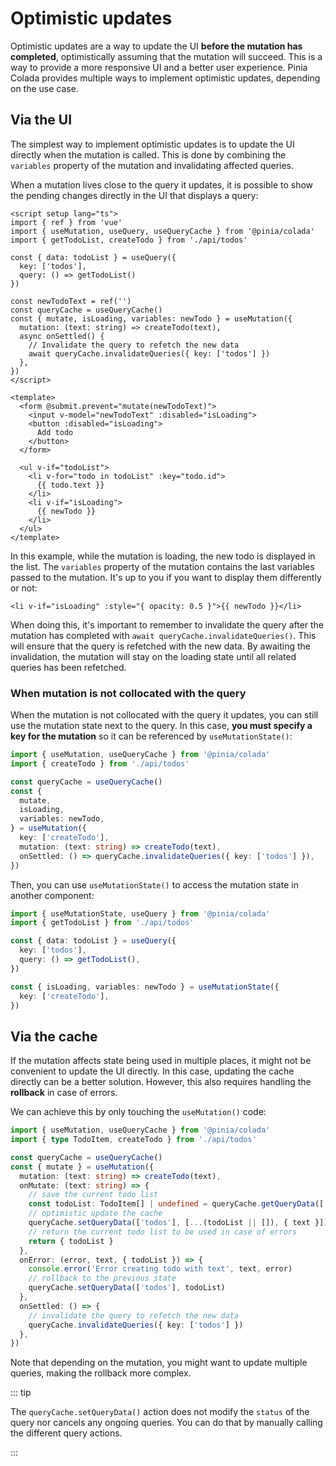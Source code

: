 # Optimistic updates

Optimistic updates are a way to update the UI **before the mutation has completed**, optimistically assuming that the mutation will succeed. This is a way to provide a more responsive UI and a better user experience. Pinia Colada provides multiple ways to implement optimistic updates, depending on the use case.

## Via the UI

The simplest way to implement optimistic updates is to update the UI directly when the mutation is called. This is done by combining the `variables` property of the mutation and invalidating affected queries.

When a mutation lives close to the query it updates, it is possible to show the pending changes directly in the UI that displays a query:

```vue{12-18,33-35} twoslash
<script setup lang="ts">
import { ref } from 'vue'
import { useMutation, useQuery, useQueryCache } from '@pinia/colada'
import { getTodoList, createTodo } from './api/todos'

const { data: todoList } = useQuery({
  key: ['todos'],
  query: () => getTodoList()
})

const newTodoText = ref('')
const queryCache = useQueryCache()
const { mutate, isLoading, variables: newTodo } = useMutation({
  mutation: (text: string) => createTodo(text),
  async onSettled() {
    // Invalidate the query to refetch the new data
    await queryCache.invalidateQueries({ key: ['todos'] })
  },
})
</script>

<template>
  <form @submit.prevent="mutate(newTodoText)">
    <input v-model="newTodoText" :disabled="isLoading">
    <button :disabled="isLoading">
      Add todo
    </button>
  </form>

  <ul v-if="todoList">
    <li v-for="todo in todoList" :key="todo.id">
      {{ todo.text }}
    </li>
    <li v-if="isLoading">
      {{ newTodo }}
    </li>
  </ul>
</template>
```

In this example, while the mutation is loading, the new todo is displayed in the list. The `variables` property of the mutation contains the last variables passed to the mutation. It's up to you if you want to display them differently or not:

```vue-html
<li v-if="isLoading" :style="{ opacity: 0.5 }">{{ newTodo }}</li>
```

When doing this, it's important to remember to invalidate the query after the mutation has completed with `await queryCache.invalidateQueries()`. This will ensure that the query is refetched with the new data. By awaiting the invalidation, the mutation will stay on the loading state until all related queries has been refetched.

### When mutation is not collocated with the query

When the mutation is not collocated with the query it updates, you can still use the mutation state next to the query. In this case, **you must specify a key for the mutation** so it can be referenced by `useMutationState()`:

```ts twoslash
import { useMutation, useQueryCache } from '@pinia/colada'
import { createTodo } from './api/todos'

const queryCache = useQueryCache()
const {
  mutate,
  isLoading,
  variables: newTodo,
} = useMutation({
  key: ['createTodo'],
  mutation: (text: string) => createTodo(text),
  onSettled: () => queryCache.invalidateQueries({ key: ['todos'] }),
})
```

Then, you can use `useMutationState()` to access the mutation state in another component:

```ts
import { useMutationState, useQuery } from '@pinia/colada'
import { getTodoList } from './api/todos'

const { data: todoList } = useQuery({
  key: ['todos'],
  query: () => getTodoList(),
})

const { isLoading, variables: newTodo } = useMutationState({
  key: ['createTodo'],
})
```

## Via the cache

If the mutation affects state being used in multiple places, it might not be convenient to update the UI directly. In this case, updating the cache directly can be a better solution. However, this also requires handling the **rollback** in case of errors.

We can achieve this by only touching the `useMutation()` code:

```ts twoslash
import { useMutation, useQueryCache } from '@pinia/colada'
import { type TodoItem, createTodo } from './api/todos'

const queryCache = useQueryCache()
const { mutate } = useMutation({
  mutation: (text: string) => createTodo(text),
  onMutate: (text: string) => {
    // save the current todo list
    const todoList: TodoItem[] | undefined = queryCache.getQueryData(['todos'])
    // optimistic update the cache
    queryCache.setQueryData(['todos'], [...(todoList || []), { text }])
    // return the current todo list to be used in case of errors
    return { todoList }
  },
  onError: (error, text, { todoList }) => {
    console.error('Error creating todo with text', text, error)
    // rollback to the previous state
    queryCache.setQueryData(['todos'], todoList)
  },
  onSettled: () => {
    // invalidate the query to refetch the new data
    queryCache.invalidateQueries({ key: ['todos'] })
  },
})
```

Note that depending on the mutation, you might want to update multiple queries, making the rollback more complex.

::: tip

The `queryCache.setQueryData()` action does not modify the `status` of the query nor cancels any ongoing queries. You can do that by manually calling the different query actions.

:::
